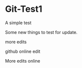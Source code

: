 # Git-Test1
A simple test


Some new things to test for update.

more edits

github online edit

More edits online

